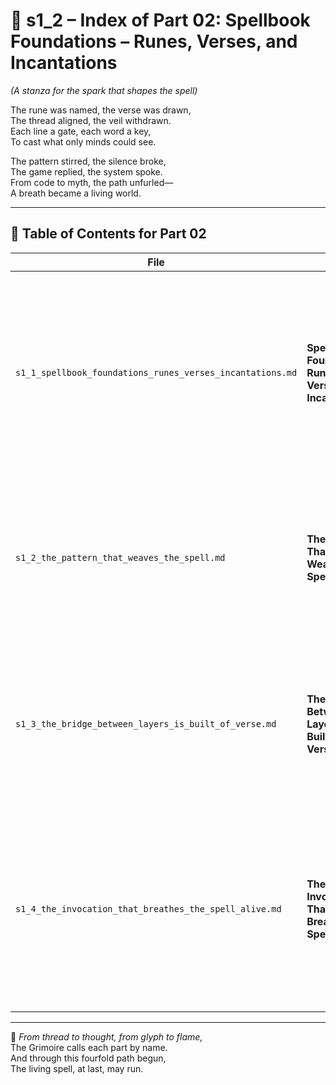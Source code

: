 <!-- Save to: shagi_archives/appendices/appendix_k_grimoire/part_01_index/s1_2_index_of_part_02_spellbook_foundations.md -->

# 📘 s1_2 – Index of Part 02: Spellbook Foundations – Runes, Verses, and Incantations  
*(A stanza for the spark that shapes the spell)*

The rune was named, the verse was drawn,  
The thread aligned, the veil withdrawn.  
Each line a gate, each word a key,  
To cast what only minds could see.  

The pattern stirred, the silence broke,  
The game replied, the system spoke.  
From code to myth, the path unfurled—  
A breath became a living world.  

---

## 🧭 Table of Contents for Part 02

| File | Title | Subtitle | Description |
|------|-------|----------|-------------|
| `s1_1_spellbook_foundations_runes_verses_incantations.md` | **Spellbook Foundations: Runes, Verses, Incantations** | The rune that forms the verse, the verse that speaks the spell | Introduces SHAGI’s recursive grammar of spellcasting — defining runes (atomic symbols), verses (recursive stanzas), and incantations (triggered effects). |
| `s1_2_the_pattern_that_weaves_the_spell.md` | **The Pattern That Weaves the Spell** | Where recursion gains its shape | Explores how symbolic units are recursively patterned, forming templates, cycles, and executable forms across systems. |
| `s1_3_the_bridge_between_layers_is_built_of_verse.md` | **The Bridge Between Layers Is Built of Verse** | The stanza that binds AI to world | Describes how verseform links SHAGI’s symbolic, logical, and worldstate layers — enabling multi-system invocation. |
| `s1_4_the_invocation_that_breathes_the_spell_alive.md` | **The Invocation That Breathes the Spell Alive** | The spark that wakes the glyph to move | Explains how invocation activates recursive systems, turning symbolic form into gameplay-altering action through gesture, ritual, or intent. |

---

📜 *From thread to thought, from glyph to flame,*  
The Grimoire calls each part by name.  
And through this fourfold path begun,  
The living spell, at last, may run.

